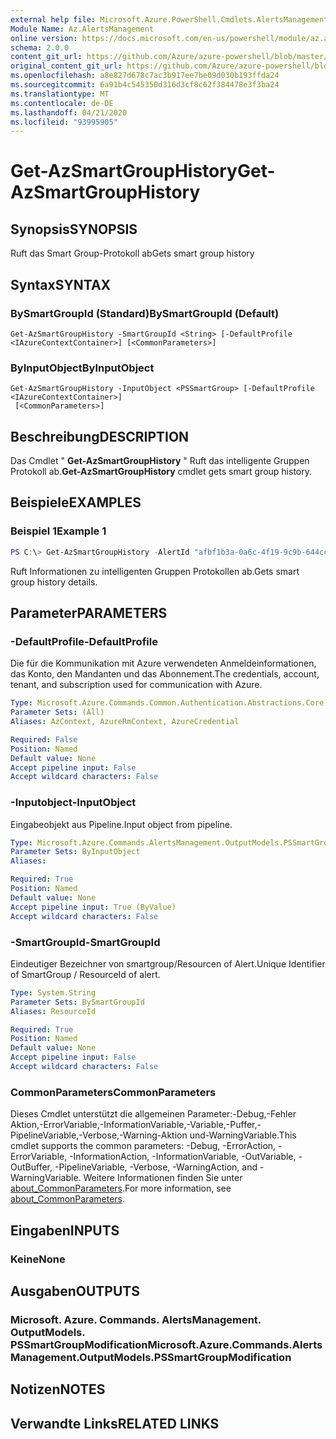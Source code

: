 ```yaml
---
external help file: Microsoft.Azure.PowerShell.Cmdlets.AlertsManagement.dll-Help.xml
Module Name: Az.AlertsManagement
online version: https://docs.microsoft.com/en-us/powershell/module/az.alertsmanagement/get-azsmartgrouphistory
schema: 2.0.0
content_git_url: https://github.com/Azure/azure-powershell/blob/master/src/AlertsManagement/AlertsManagement/help/Get-AzSmartGroupHistory.md
original_content_git_url: https://github.com/Azure/azure-powershell/blob/master/src/AlertsManagement/AlertsManagement/help/Get-AzSmartGroupHistory.md
ms.openlocfilehash: a8e827d678c7ac3b917ee7be09d030b193ffda24
ms.sourcegitcommit: 6a91b4c545350d316d3cf8c62f384478e3f3ba24
ms.translationtype: MT
ms.contentlocale: de-DE
ms.lasthandoff: 04/21/2020
ms.locfileid: "93995905"
---
```

# <span data-ttu-id="c96fc-101">Get-AzSmartGroupHistory</span><span class="sxs-lookup"><span data-stu-id="c96fc-101">Get-AzSmartGroupHistory</span></span>

## <span data-ttu-id="c96fc-102">Synopsis</span><span class="sxs-lookup"><span data-stu-id="c96fc-102">SYNOPSIS</span></span>
<span data-ttu-id="c96fc-103">Ruft das Smart Group-Protokoll ab</span><span class="sxs-lookup"><span data-stu-id="c96fc-103">Gets smart group history</span></span>

## <span data-ttu-id="c96fc-104">Syntax</span><span class="sxs-lookup"><span data-stu-id="c96fc-104">SYNTAX</span></span>

### <span data-ttu-id="c96fc-105">BySmartGroupId (Standard)</span><span class="sxs-lookup"><span data-stu-id="c96fc-105">BySmartGroupId (Default)</span></span>
```
Get-AzSmartGroupHistory -SmartGroupId <String> [-DefaultProfile <IAzureContextContainer>] [<CommonParameters>]
```

### <span data-ttu-id="c96fc-106">ByInputObject</span><span class="sxs-lookup"><span data-stu-id="c96fc-106">ByInputObject</span></span>
```
Get-AzSmartGroupHistory -InputObject <PSSmartGroup> [-DefaultProfile <IAzureContextContainer>]
 [<CommonParameters>]
```

## <span data-ttu-id="c96fc-107">Beschreibung</span><span class="sxs-lookup"><span data-stu-id="c96fc-107">DESCRIPTION</span></span>
<span data-ttu-id="c96fc-108">Das Cmdlet " **Get-AzSmartGroupHistory** " Ruft das intelligente Gruppen Protokoll ab.</span><span class="sxs-lookup"><span data-stu-id="c96fc-108">**Get-AzSmartGroupHistory** cmdlet gets smart group history.</span></span>

## <span data-ttu-id="c96fc-109">Beispiele</span><span class="sxs-lookup"><span data-stu-id="c96fc-109">EXAMPLES</span></span>

### <span data-ttu-id="c96fc-110">Beispiel 1</span><span class="sxs-lookup"><span data-stu-id="c96fc-110">Example 1</span></span>
```powershell
PS C:\> Get-AzSmartGroupHistory -AlertId "afbf1b3a-0a6c-4f19-9c9b-644ccd7b1529"
```

<span data-ttu-id="c96fc-111">Ruft Informationen zu intelligenten Gruppen Protokollen ab.</span><span class="sxs-lookup"><span data-stu-id="c96fc-111">Gets smart group history details.</span></span>

## <span data-ttu-id="c96fc-112">Parameter</span><span class="sxs-lookup"><span data-stu-id="c96fc-112">PARAMETERS</span></span>

### <span data-ttu-id="c96fc-113">-DefaultProfile</span><span class="sxs-lookup"><span data-stu-id="c96fc-113">-DefaultProfile</span></span>
<span data-ttu-id="c96fc-114">Die für die Kommunikation mit Azure verwendeten Anmeldeinformationen, das Konto, den Mandanten und das Abonnement.</span><span class="sxs-lookup"><span data-stu-id="c96fc-114">The credentials, account, tenant, and subscription used for communication with Azure.</span></span>

```yaml
Type: Microsoft.Azure.Commands.Common.Authentication.Abstractions.Core.IAzureContextContainer
Parameter Sets: (All)
Aliases: AzContext, AzureRmContext, AzureCredential

Required: False
Position: Named
Default value: None
Accept pipeline input: False
Accept wildcard characters: False
```

### <span data-ttu-id="c96fc-115">-Inputobject</span><span class="sxs-lookup"><span data-stu-id="c96fc-115">-InputObject</span></span>
<span data-ttu-id="c96fc-116">Eingabeobjekt aus Pipeline.</span><span class="sxs-lookup"><span data-stu-id="c96fc-116">Input object from pipeline.</span></span>

```yaml
Type: Microsoft.Azure.Commands.AlertsManagement.OutputModels.PSSmartGroup
Parameter Sets: ByInputObject
Aliases:

Required: True
Position: Named
Default value: None
Accept pipeline input: True (ByValue)
Accept wildcard characters: False
```

### <span data-ttu-id="c96fc-117">-SmartGroupId</span><span class="sxs-lookup"><span data-stu-id="c96fc-117">-SmartGroupId</span></span>
<span data-ttu-id="c96fc-118">Eindeutiger Bezeichner von smartgroup/Resourcen of Alert.</span><span class="sxs-lookup"><span data-stu-id="c96fc-118">Unique Identifier of SmartGroup / ResourceId of alert.</span></span>

```yaml
Type: System.String
Parameter Sets: BySmartGroupId
Aliases: ResourceId

Required: True
Position: Named
Default value: None
Accept pipeline input: False
Accept wildcard characters: False
```

### <span data-ttu-id="c96fc-119">CommonParameters</span><span class="sxs-lookup"><span data-stu-id="c96fc-119">CommonParameters</span></span>
<span data-ttu-id="c96fc-120">Dieses Cmdlet unterstützt die allgemeinen Parameter:-Debug,-Fehler Aktion,-ErrorVariable,-InformationVariable,-Variable,-Puffer,-PipelineVariable,-Verbose,-Warning-Aktion und-WarningVariable.</span><span class="sxs-lookup"><span data-stu-id="c96fc-120">This cmdlet supports the common parameters: -Debug, -ErrorAction, -ErrorVariable, -InformationAction, -InformationVariable, -OutVariable, -OutBuffer, -PipelineVariable, -Verbose, -WarningAction, and -WarningVariable.</span></span> <span data-ttu-id="c96fc-121">Weitere Informationen finden Sie unter [about_CommonParameters](http://go.microsoft.com/fwlink/?LinkID=113216).</span><span class="sxs-lookup"><span data-stu-id="c96fc-121">For more information, see [about_CommonParameters](http://go.microsoft.com/fwlink/?LinkID=113216).</span></span>

## <span data-ttu-id="c96fc-122">Eingaben</span><span class="sxs-lookup"><span data-stu-id="c96fc-122">INPUTS</span></span>

### <span data-ttu-id="c96fc-123">Keine</span><span class="sxs-lookup"><span data-stu-id="c96fc-123">None</span></span>

## <span data-ttu-id="c96fc-124">Ausgaben</span><span class="sxs-lookup"><span data-stu-id="c96fc-124">OUTPUTS</span></span>

### <span data-ttu-id="c96fc-125">Microsoft. Azure. Commands. AlertsManagement. OutputModels. PSSmartGroupModification</span><span class="sxs-lookup"><span data-stu-id="c96fc-125">Microsoft.Azure.Commands.AlertsManagement.OutputModels.PSSmartGroupModification</span></span>

## <span data-ttu-id="c96fc-126">Notizen</span><span class="sxs-lookup"><span data-stu-id="c96fc-126">NOTES</span></span>

## <span data-ttu-id="c96fc-127">Verwandte Links</span><span class="sxs-lookup"><span data-stu-id="c96fc-127">RELATED LINKS</span></span>
